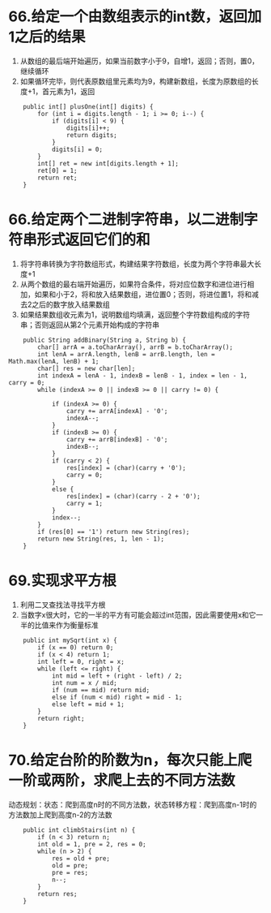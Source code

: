# 66.给定一个由数组表示的int数，返回加1之后的结果
1. 从数组的最后端开始遍历，如果当前数字小于9，自增1，返回；否则，置0，继续循环
2. 如果循环完毕，则代表原数组里元素均为9，构建新数组，长度为原数组的长度+1，首元素为1，返回
```
    public int[] plusOne(int[] digits) {
        for (int i = digits.length - 1; i >= 0; i--) {
            if (digits[i] < 9) {
                digits[i]++;
                return digits;
            }
            digits[i] = 0;
        }
        int[] ret = new int[digits.length + 1];
        ret[0] = 1;
        return ret;
    }
```

# 66.给定两个二进制字符串，以二进制字符串形式返回它们的和
1. 将字符串转换为字符数组形式，构建结果字符数组，长度为两个字符串最大长度+1
2. 从两个数组的最右端开始遍历，如果符合条件，将对应位数字和进位进行相加，如果和小于2，将和放入结果数组，进位置0；否则，将进位置1，将和减去2之后的数字放入结果数组
3. 如果结果数组收元素为1，说明数组均填满，返回整个字符数组构成的字符串；否则返回从第2个元素开始构成的字符串
```
    public String addBinary(String a, String b) {
        char[] arrA = a.toCharArray(), arrB = b.toCharArray();
        int lenA = arrA.length, lenB = arrB.length, len = Math.max(lenA, lenB) + 1;
        char[] res = new char[len];
        int indexA = lenA - 1, indexB = lenB - 1, index = len - 1, carry = 0;
        while (indexA >= 0 || indexB >= 0 || carry != 0) {
            
            if (indexA >= 0) {
                carry += arrA[indexA] - '0';
                indexA--;
            }
            if (indexB >= 0) {
                carry += arrB[indexB] - '0';
                indexB--;
            }
            if (carry < 2) {
                res[index] = (char)(carry + '0');
                carry = 0;
            }
            else {
                res[index] = (char)(carry - 2 + '0');
                carry = 1;
            }
            index--;
        }
        if (res[0] == '1') return new String(res);
        return new String(res, 1, len - 1);
    }
```

# 69.实现求平方根
1. 利用二叉查找法寻找平方根
2. 当数字x很大时，它的一半的平方有可能会超过int范围，因此需要使用x和它一半的比值来作为衡量标准
```
    public int mySqrt(int x) {
        if (x == 0) return 0;
        if (x < 4) return 1;
        int left = 0, right = x;
        while (left <= right) {
            int mid = left + (right - left) / 2;
            int num = x / mid;
            if (num == mid) return mid;
            else if (num < mid) right = mid - 1;
            else left = mid + 1;
        }
        return right;
    }
```

# 70.给定台阶的阶数为n，每次只能上爬一阶或两阶，求爬上去的不同方法数

动态规划：状态：爬到高度n时的不同方法数，状态转移方程：爬到高度n-1时的方法数加上爬到高度n-2的方法数

```
    public int climbStairs(int n) {
        if (n < 3) return n;
        int old = 1, pre = 2, res = 0;
        while (n > 2) {
            res = old + pre;
            old = pre;
            pre = res;
            n--;
        }
        return res;
    }
```
